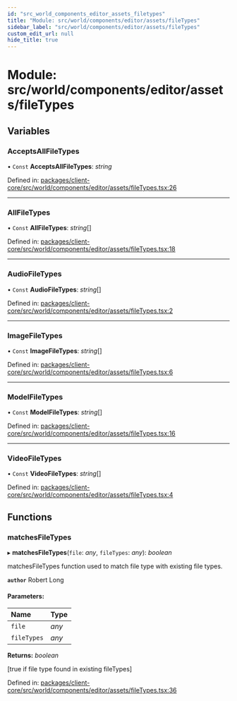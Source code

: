 ```yaml
---
id: "src_world_components_editor_assets_filetypes"
title: "Module: src/world/components/editor/assets/fileTypes"
sidebar_label: "src/world/components/editor/assets/fileTypes"
custom_edit_url: null
hide_title: true
---
```


# Module: src/world/components/editor/assets/fileTypes

## Variables

### AcceptsAllFileTypes

• `Const` **AcceptsAllFileTypes**: *string*

Defined in: [packages/client-core/src/world/components/editor/assets/fileTypes.tsx:26](https://github.com/xr3ngine/xr3ngine/blob/7e8e151f1/packages/client-core/src/world/components/editor/assets/fileTypes.tsx#L26)

___

### AllFileTypes

• `Const` **AllFileTypes**: *string*[]

Defined in: [packages/client-core/src/world/components/editor/assets/fileTypes.tsx:18](https://github.com/xr3ngine/xr3ngine/blob/7e8e151f1/packages/client-core/src/world/components/editor/assets/fileTypes.tsx#L18)

___

### AudioFileTypes

• `Const` **AudioFileTypes**: *string*[]

Defined in: [packages/client-core/src/world/components/editor/assets/fileTypes.tsx:2](https://github.com/xr3ngine/xr3ngine/blob/7e8e151f1/packages/client-core/src/world/components/editor/assets/fileTypes.tsx#L2)

___

### ImageFileTypes

• `Const` **ImageFileTypes**: *string*[]

Defined in: [packages/client-core/src/world/components/editor/assets/fileTypes.tsx:6](https://github.com/xr3ngine/xr3ngine/blob/7e8e151f1/packages/client-core/src/world/components/editor/assets/fileTypes.tsx#L6)

___

### ModelFileTypes

• `Const` **ModelFileTypes**: *string*[]

Defined in: [packages/client-core/src/world/components/editor/assets/fileTypes.tsx:16](https://github.com/xr3ngine/xr3ngine/blob/7e8e151f1/packages/client-core/src/world/components/editor/assets/fileTypes.tsx#L16)

___

### VideoFileTypes

• `Const` **VideoFileTypes**: *string*[]

Defined in: [packages/client-core/src/world/components/editor/assets/fileTypes.tsx:4](https://github.com/xr3ngine/xr3ngine/blob/7e8e151f1/packages/client-core/src/world/components/editor/assets/fileTypes.tsx#L4)

## Functions

### matchesFileTypes

▸ **matchesFileTypes**(`file`: *any*, `fileTypes`: *any*): *boolean*

matchesFileTypes function used to match file type with existing file types.

**`author`** Robert Long

#### Parameters:

| Name | Type |
| :------ | :------ |
| `file` | *any* |
| `fileTypes` | *any* |

**Returns:** *boolean*

[true if file type found in existing fileTypes]

Defined in: [packages/client-core/src/world/components/editor/assets/fileTypes.tsx:36](https://github.com/xr3ngine/xr3ngine/blob/7e8e151f1/packages/client-core/src/world/components/editor/assets/fileTypes.tsx#L36)
